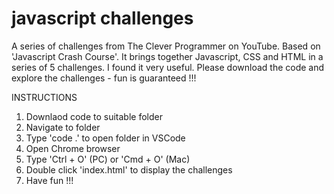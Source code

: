# javascript challenges
A series of challenges from The Clever Programmer on YouTube.
Based on 'Javascript Crash Course'.
It brings together Javascript, CSS and HTML in a series of 5 challenges.
I found it very useful.
Please download the code and explore the challenges - fun is guaranteed !!!

INSTRUCTIONS
1. Downlaod code to suitable folder
2. Navigate to folder
3. Type 'code .' to open folder in VSCode
4. Open Chrome browser
5. Type 'Ctrl + O' (PC) or 'Cmd + O' (Mac)
6. Double click 'index.html' to display the challenges
7. Have fun !!!
